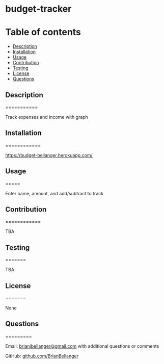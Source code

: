 # budget-tracker



Table of contents
=================

<!--ts-->
* [Description](#description)
* [Installation](#installation)
* [Usage](#usage)
* [Contribution](#contribution)
* [Testing](#testing)
* [License](#license)
* [Questions](#questions)
<!--te-->

## Description
===========

Track expenses and income with graph

## Installation
============

https://budget-bellanger.herokuapp.com/

## Usage
=====

Enter name, amount, and add/subtract to track

## Contribution
============ 

TBA

## Testing
======= 

TBA

## License
=======

None

## Questions
=========

Email:    [brianjbellanger@gmail.com](mailto:brianjbellanger@gmail.com) with additional questions or comments

GitHub:   [github.com/BrianBellanger](https://github.com/BrianBellanger)